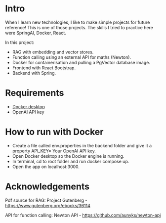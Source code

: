 # Intro
When I learn new technologies, I like to make simple projects for future reference! This is one of those projects. The skills I tried to practice here were SpringAI, Docker, React.

In this project:
- RAG with embedding and vector stores.
- Function calling using an external API for maths (Newton).
- Docker for containerisation and pulling a PgVector database image.
- Frontend with React Bootstrap.
- Backend with Spring.

# Requirements
- [Docker desktop](https://www.docker.com/products/docker-desktop/)
- OpenAI API key

# How to run with Docker
- Create a file called env.properties in the backend folder and give it a property API_KEY= Your OpenAI API key.
- Open Docker desktop so the Docker engine is running.
- In terminal, cd to root folder and run docker compose up.
- Open the app on localhost:3000.

# Acknowledgements
Pdf source for RAG: Project Gutenberg - https://www.gutenberg.org/ebooks/36114

API for function calling: Newton API - https://github.com/aunyks/newton-api
